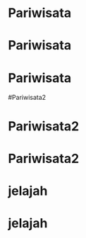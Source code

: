 # Pariwisata
# Pariwisata
# Pariwisata
#Pariwisata2
# Pariwisata2
# Pariwisata2
# jelajah
# jelajah
